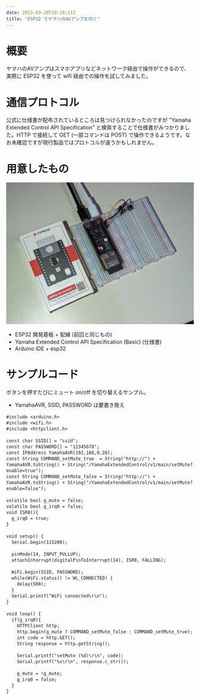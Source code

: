 ```yaml
---
date: 2023-03-28T10:18:11Z
title: "ESP32 でヤマハのAVアンプを叩く"
---
```


# 概要

ヤマハのAVアンプはスマホアプリなどネットワーク経由で操作ができるので、実際に ESP32 を使って wifi 経由での操作を試してみました。

# 通信プロトコル

公式に仕様書が配布されているところは見つけられなかったのですが "Yamaha Extended Control API Specification" と検索することで仕様書がみつかりました。HTTP で接続して GET (一部コマンドは POST) で操作できるようです。なお未確認ですが現行製品ではプロトコルが違うかもしれません。

# 用意したもの

![](../../media/712482392300027904_0.jpg)

* ESP32 開発基板 + 配線 (前回と同じもの)
* Yamaha Extended Control API Specification (Basic) (仕様書)
* Arduino IDE + esp32

# サンプルコード

ボタンを押すたびにミュート on/off を切り替えるサンプル。

* YamahaAVR, SSID, PASSWORD は要書き換え

```
#include <arduino.h>
#include <wifi.h>
#include <httpclient.h>

const char SSID[] = "ssid";
const char PASSWORD[] = "12345678";
const IPAddress YamahaAVR(192,168,0,20);
const String COMMAND_setMute_true  = String("http://") + YamahaAVR.toString() + String("/YamahaExtendedControl/v1/main/setMute?enable=true");
const String COMMAND_setMute_false = String("http://") + YamahaAVR.toString() + String("/YamahaExtendedControl/v1/main/setMute?enable=false");

volatile bool g_mute = false;
volatile bool g_irq0 = false;
void ISR0(){
  g_irq0 = true;
}

void setup() {
  Serial.begin(115200);

  pinMode(14, INPUT_PULLUP);
  attachInterrupt(digitalPinToInterrupt(14), ISR0, FALLING);

  WiFi.begin(SSID, PASSWORD);
  while(WiFi.status() != WL_CONNECTED) {
    delay(500);
  }
  Serial.printf("WiFi connected\r\n");
}

void loop() {
  if(g_irq0){
    HTTPClient http;
    http.begin(g_mute ? COMMAND_setMute_false : COMMAND_setMute_true);
    int code = http.GET();
    String response = http.getString();

    Serial.printf("setMute (%d)\r\n", code);
    Serial.printf("%s\r\n", response.c_str());

    g_mute = !g_mute;
    g_irq0 = false;
  }
}
```
